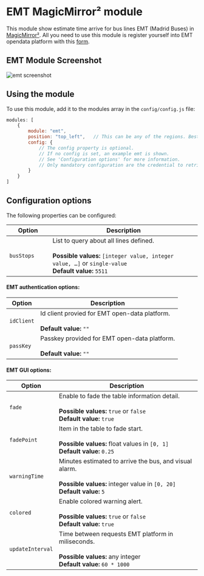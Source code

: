 # EMT MagicMirror² module
This module show estimate time arrive for bus lines EMT (Madrid Buses) in [MagicMirror²](https://github.com/MichMich/MagicMirror/).
All you need to use this module is register yourself into EMT opendata platform with this [form](http://opendata.emtmadrid.es/Formulario).


## EMT Module Screenshot

![emt screenshot](https://github.com/jirsis/emt/raw/master/emt-screenshot.png "EMT screenshot module")


## Using the module

To use this module, add it to the modules array in the `config/config.js` file:
````javascript
modules: [
	{
		module: "emt",
		position: "top_left",	// This can be any of the regions. Best results in left or right regions.
		config: {
            // The config property is optional.
			// If no config is set, an example emt is shown.
            // See 'Configuration options' for more information.
            // Only mandatory configuration are the credential to retrive the information.
		}
	}
]
````

## Configuration options

The following properties can be configured:

| Option                       | Description
| ---------------------------- | -----------
| `busStops      `             | List to query about all lines defined. <br><br> **Possible values:** `[integer value, integer value, …]` or `single-value` <br> **Default value:** `5511`

#### EMT authentication options:
| Option                | Description
| --------------------- | -----------
| `idClient`            | Id client provied for EMT open-data platform. <br><br> **Default value:** `""`
| `passKey`             | Passkey provided for EMT open-data platform. <br><br>  **Default value:** `""`


#### EMT GUI options:
| Option                | Description
| --------------------- | -----------
| `fade`                | Enable to fade the table information detail. <br><br> **Possible values:** `true` or `false` <br> **Default value:** `true`
| `fadePoint`           |  Item in the table to fade start. <br><br> **Possible values:** float values in  `[0, 1]` <br> **Default value:** `0.25`
| `warningTime`         | Minutes estimated to arrive the bus, and visual alarm. <br><br> **Possible values:** integer value in `[0, 20]` <br> **Default value:** `5`
| `colored`             | Enable colored warning alert. <br><br> **Possible values:** `true` or `false` <br> **Default value:** `true`
| `updateInterval`      | Time between requests EMT platform in miliseconds. <br><br> **Possible values:** any integer <br> **Default value:** `60 * 1000`

